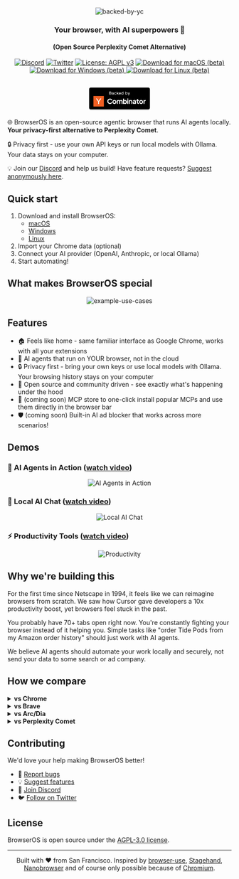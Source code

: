 <div align="center">

# 
<img src="https://pub-b52e24a001bd463a848cb2d8c8667f63.r2.dev/browseros-banner.png" alt="backed-by-yc" >

### Your browser, with AI superpowers 🚀
#### (Open Source Perplexity Comet Alternative)

[![Discord](https://img.shields.io/badge/Discord-Join%20us-blue)](https://discord.gg/YKwjt5vuKr)
[![Twitter](https://img.shields.io/twitter/follow/browserOS_ai?style=social)](https://twitter.com/browseros_ai)
[![License: AGPL v3](https://img.shields.io/badge/License-AGPL%20v3-blue.svg)](LICENSE)
<a href="https://files.browseros.com/download/BrowserOS.dmg">
  <img src="https://img.shields.io/badge/Download-macOS-black?style=flat&logo=apple&logoColor=white" alt="Download for macOS (beta)" />
</a>
<a href="https://files.browseros.com/download/BrowserOS_installer.exe">
  <img src="https://img.shields.io/badge/Download-Windows-0078D4?style=flat&logo=windows&logoColor=white" alt="Download for Windows (beta)" />
</a>
<a href="https://files.browseros.com/download/BrowserOS.AppImage">
  <img src="https://img.shields.io/badge/Download-Linux-FCC624?style=flat&logo=linux&logoColor=black" alt="Download for Linux (beta)" />
</a>
<br />

<br />
<img src="resources/media/backed-by-yc.png" alt="backed-by-yc" width="140px">

</div>

🌐 BrowserOS is an open-source agentic browser that runs AI agents locally. **Your privacy-first alternative to Perplexity Comet**.

🔒 Privacy first - use your own API keys or run local models with Ollama. Your data stays on your computer.

💡 Join our [Discord](https://discord.gg/YKwjt5vuKr) and help us build! Have feature requests? [Suggest anonymously here](https://dub.sh/nxtscape-feature-request).

## Quick start

1. Download and install BrowserOS:
   - [macOS](https://files.browseros.com/download/BrowserOS.dmg)
   - [Windows](https://files.browseros.com/download/BrowserOS_installer.exe)
   - [Linux](https://files.browseros.com/download/BrowserOS.AppImage)
2. Import your Chrome data (optional)
3. Connect your AI provider (OpenAI, Anthropic, or local Ollama)
4. Start automating!

## What makes BrowserOS special

<div align="center">
<img src="https://cdn.browseros.com/resources/usecase.png" alt="example-use-cases" width="85%">
</div>

## Features

- 🏠 Feels like home - same familiar interface as Google Chrome, works with all your extensions
- 🤖 AI agents that run on YOUR browser, not in the cloud
- 🔒 Privacy first - bring your own keys or use local models with Ollama. Your browsing history stays on your computer
- 🚀 Open source and community driven - see exactly what's happening under the hood
- 🤝 (coming soon) MCP store to one-click install popular MCPs and use them directly in the browser bar
- 🛡️ (coming soon) Built-in AI ad blocker that works across more scenarios!  

## Demos

### 🤖 AI Agents in Action ([watch video](https://storage.googleapis.com/felafax-public/nxtscape/nxtscape-agent-demo.mp4))
<div align="center">
<img src="resources/media/nxtscape-agent.gif" alt="AI Agents in Action" width="80%">
</div>

### 💬 Local AI Chat ([watch video](https://storage.googleapis.com/felafax-public/nxtscape/nxtscape-chat.mp4))
<div align="center">
<img src="resources/media/nxtscape-chat.gif" alt="Local AI Chat" width="80%">
</div>

### ⚡ Productivity Tools ([watch video](https://storage.googleapis.com/felafax-public/nxtscape/nxtscape-productivity.mp4))
<div align="center">
<img src="resources/media/nxtscape-productivity.gif" alt="Productivity" width="80%">
</div>

## Why we're building this

For the first time since Netscape in 1994, it feels like we can reimagine browsers from scratch. We saw how Cursor gave developers a 10x productivity boost, yet browsers feel stuck in the past.

You probably have 70+ tabs open right now. You're constantly fighting your browser instead of it helping you. Simple tasks like "order Tide Pods from my Amazon order history" should just work with AI agents. 

We believe AI agents should automate your work locally and securely, not send your data to some search or ad company.

## How we compare

<details>
<summary><b>vs Chrome</b></summary>
<br>
While we're grateful for Google open-sourcing Chromium, but Chrome hasn't evolved much in 10 years. No AI features, no automation, no MCP support.
</details>

<details>
<summary><b>vs Brave</b></summary>
<br>
We love what Brave started, but they've spread themselves too thin with crypto, search, VPNs. We're laser-focused on AI-powered browsing.
</details>

<details>
<summary><b>vs Arc/Dia</b></summary>
<br>
Many loved Arc, but it was closed source. When they abandoned users, there was no recourse. We're 100% open source - fork it anytime!
</details>

<details>
<summary><b>vs Perplexity Comet</b></summary>
<br>
They're a search/ad company. Your browser history becomes their product. We keep everything local.
</details>

## Contributing

We'd love your help making BrowserOS better!

- 🐛 [Report bugs](https://github.com/nxtscape/nxtscape/issues)
- 💡 [Suggest features](https://dub.sh/nxtscape-feature-request)
- 💬 [Join Discord](https://discord.gg/YKwjt5vuKr)
- 🐦 [Follow on Twitter](https://twitter.com/nxtscape)

## License

BrowserOS is open source under the [AGPL-3.0 license](LICENSE).

---

<p align="center">
Built with ❤️ from San Francisco. Inspired by <a href="https://github.com/browser-use/browser-use">browser-use</a>, <a href="https://github.com/browserbase/stagehand">Stagehand</a>, <a href="https://github.com/nanobrowser/nanobrowser">Nanobrowser</a> and of course only possible because of <a href="https://github.com/chromium/chromium">Chromium</a>.
</p>
